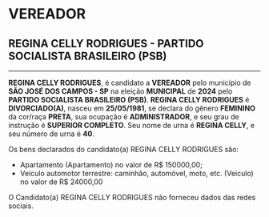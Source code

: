 # VEREADOR
## REGINA CELLY RODRIGUES - PARTIDO SOCIALISTA BRASILEIRO (PSB)
---
**REGINA CELLY RODRIGUES**, é candidato a **VEREADOR** pelo município de **SÃO JOSÉ DOS CAMPOS - SP** na eleição **MUNICIPAL** de **2024** pelo **PARTIDO SOCIALISTA BRASILEIRO (PSB)**.
**REGINA CELLY RODRIGUES** é **DIVORCIADO(A)**, nasceu em **25/05/1981**, se declara do gênero **FEMININO** da cor/raça **PRETA**, sua ocupação é **ADMINISTRADOR**, e seu grau de instrução é **SUPERIOR COMPLETO**.
Seu nome de urna é **REGINA CELLY**, e seu número de urna é **40**.

Os bens declarados do candidato(a) REGINA CELLY RODRIGUES são: 
- Apartamento (Apartamento) no valor de R$ 150000,00;
- Veículo automotor terrestre: caminhão, automóvel, moto, etc. (Veiculo) no valor de R$ 24000,00

O Candidato(a) REGINA CELLY RODRIGUES não forneceu dados das redes sociais.
